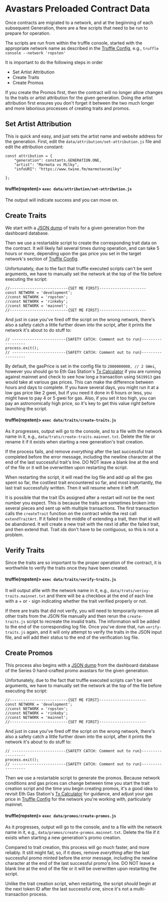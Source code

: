 # Avastars Preloaded Contract Data
Once contracts are migrated to a network, and at the beginning of each subsequent Generation, 
there are a few scripts that need to be run to prepare for operation. 

The scripts are run from within the truffle console, started with the appropriate network name 
as described in the [Truffle Config](../truffle.js), e.g., `truffle console --network 'ropsten'`

It is important to do the following steps in order
* Set Artist Attribution
* Create Traits
* Create Promos

If you create the Promos first, then the contract will no longer allow changes to the traits
or artist attribution for the given generation. Doing the artist attribution first ensures
you don't forget it between the two much longer and more laborious processes of creating 
traits and promos.


## Set Artist Attribution
This is quick and easy, and just sets the artist name and website address for the generation.
First, edit the `data/attribution/set-attribution.js` file and edit the attribution constant:
```
const attribution = {
    "generation": constants.GENERATION.ONE,
    "artist": "Marmota vs Milky",
    "infoURI": "https://www.twine.fm/marmotavsmilky"

};
```

#### truffle(ropsten)> `exec data/attribution/set-attribution.js`

The output will indicate success and you can move on.

## Create Traits
We start with a [JSON dump](data/create-traits.json) of traits for a given generation from the 
dashboard database.

Then we use a restartable script to create the corresponding trait data on the contract. It will 
likely fail several times during operation, and can take 5 hours or more, depending upon the gas 
price you set in the target network's section of [Truffle Config](../truffle.js).
 
Unfortunately, due to the fact that truffle executed scripts can't be sent arguments, we have
to manually set the network at the top of the file before executing the script:

```
//--------------------------{SET ME FIRST}---------------------
const NETWORK = 'development';
//const NETWORK = 'ropsten';
//const NETWORK = 'rinkeby';
//const NETWORK = 'mainnet';
//--------------------------{SET ME FIRST}---------------------
```

And just in case you've fired off the script on the wrong network, there's also a safety catch 
a little further down into the script, after it prints the network it's about to do stuff to:

```
// ------------------------{SAFETY CATCH: Comment out to run}------------------
process.exit();
// ------------------------{SAFETY CATCH: Comment out to run}------------------
```

By default, the gasPrice is set in the config file to `2000000000, // 2 GWei`, however you should
go to Eth Gas Station's [Tx Calculator](https://ethgasstation.info/calculatorTxV.php) if you are
running against mainnet and check to see how long a transaction using `5619913` gas would take
at various gas prices. This can make the difference between hours and days to complete. If you
have several days, you might run it at a low gas price like 2 gwei, but if you need it done in 
6 hours or less, you might have to pay 4 or 5 gwei for gas. Also, if you set it too high, you 
can pay an astronomically high price, so it's key to get this value right before launching the
script.

#### truffle(ropsten)> `exec data/traits/create-traits.js`

As it progresses, output will go to the console, and to a file with the network name in it,
e.g., `data/trats/create-traits.mainnet.txt`. Delete the file or rename it if it exists when 
starting a new generation's trait creation.

If the process fails, and remove *everything* after the last successful trait completed before
the error message, including the newline character at the end of the last successful trait's line.
DO NOT leave a blank line at the end of the file or it will be overwritten upon restarting the 
script. 

When restarting the script, it will read the log file and add up all the gas spent so far, the
costliest trait encountered so far, and most importantly, the last trait successfully written.
Then it will resume where it left off.

It is possible that the trait IDs assigned after a restart will not be the next number you expect.
This is because the traits are sometimes broken into several pieces and sent up with multiple
transactions. The first transaction calls the `createTrait` function on the contract while the
rest call `extendTraitArt`. If it failed in the middle of extending a trait, then that id will
be abandoned. It will create a new trait with the next id after the failed trait, and then extend
that. Trait ids don't have to be contiguous, so this is not a problem. 

## Verify Traits
Since the traits are so important to the proper operation of the contract, it is worthwhile to 
verify the traits once they have been created.

#### truffle(ropsten)> `exec data/traits/verify-traits.js`

It will output afile with the network name in it, e.g., `data/trats/verivy-traits.mainnet.txt`
and there will be a checkbox at the end of each line with a + or - sign indicating whether
the trait verified properly or not.

If there are traits that did not verify, you will need to temporarily remove all other traits
from the JSON file manually and then rerun the `create-traits.js` script to recreate the invalid
traits. The information will be added to the end of the corresponding log file. Once you've done
that, run `verify-traits.js` again, and it will only attempt to verify the traits in the JSON
input file, and will add their status to the end of the verification log file.

## Create Promos
This process also begins with a [JSON dump](data/promos/create-promos.json) from the dashboard
database of the Series 0 hand-crafted promo avastars for the given generation. 

Unfortunately, due to the fact that truffle executed scripts can't be sent arguments, we have
to manually set the network at the top of the file before executing the script:

```
//--------------------------{SET ME FIRST}---------------------
const NETWORK = 'development';
//const NETWORK = 'ropsten';
//const NETWORK = 'rinkeby';
//const NETWORK = 'mainnet';
//--------------------------{SET ME FIRST}---------------------
```

And just in case you've fired off the script on the wrong network, there's also a safety catch 
a little further down into the script, after it prints the network it's about to do stuff to:

```
// ------------------------{SAFETY CATCH: Comment out to run}------------------
process.exit();
// ------------------------{SAFETY CATCH: Comment out to run}------------------
```

Then we use a restartable script to generate the promos. Because network conditions and gas
prices can change between time you start the trait creation script and the time you begin creating
promos, it's a good idea to revisit Eth Gas Station's [Tx Calculator](https://ethgasstation.info/calculatorTxV.php)
for guidance, and adjust your gas price in [Truffle Config](../truffle.js) for the network you're
working with, particularly mainnet.

#### truffle(ropsten)> `exec data/promos/create-promos.js`

As it progresses, output will go to the console, and to a file with the network name in it,
e.g., `data/promos/create-promos.mainnet.txt`. Delete the file if it exists when starting a new
generation's promo creation.

Compared to trait creation, this process will go much faster, and more reliably. It still might
fail, so, if it does, remove *everything* after the last successful promo minted before
the error message, including the newline character at the end of the last successful promo's line.
DO NOT leave a blank line at the end of the file or it will be overwritten upon restarting the 
script. 

Unlike the trait creation script, when restarting, the script *should* begin at the next token ID
after the last successful one, since it's not a multi-transaction process.